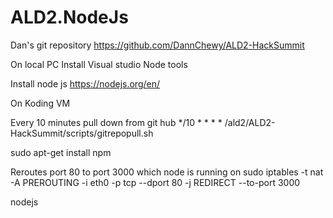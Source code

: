 ﻿# ALD2.NodeJs

Dan's git repository
https://github.com/DannChewy/ALD2-HackSummit 

On local PC
Install Visual studio Node tools

Install node js
https://nodejs.org/en/


On Koding VM

Every 10 minutes pull down from git hub
*/10 * * * * /ald2/ALD2-HackSummit/scripts/gitrepopull.sh

sudo apt-get install npm

Reroutes port 80 to port 3000 which node is running on
sudo iptables -t nat -A PREROUTING -i eth0 -p tcp --dport 80 -j REDIRECT --to-port 3000 

nodejs 
